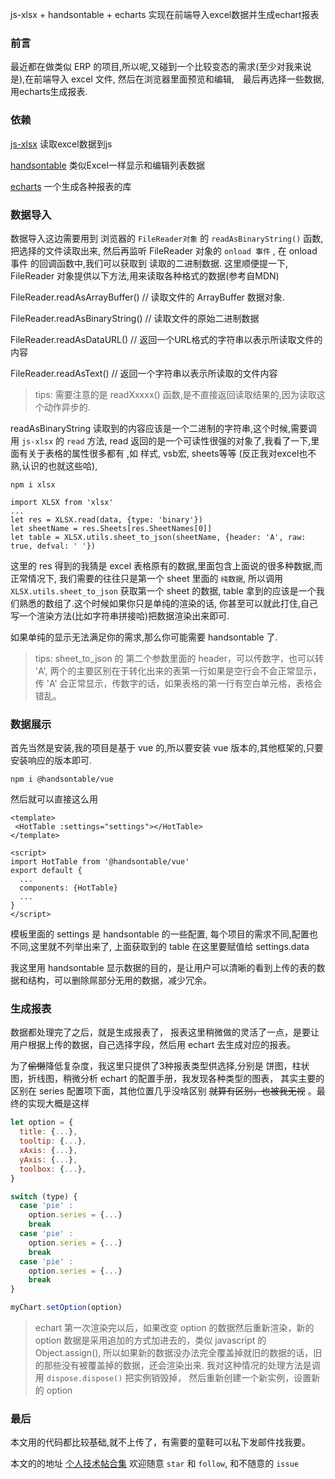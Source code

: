 js-xlsx + handsontable + echarts 实现在前端导入excel数据并生成echart报表
### 前言
最近都在做类似 ERP 的项目,所以呢,又碰到一个比较变态的需求(至少对我来说是),在前端导入 excel 文件,
然后在浏览器里面预览和编辑,　最后再选择一些数据,用echarts生成报表.

### 依赖

[js-xlsx](https://github.com/SheetJS/js-xlsx) 读取excel数据到js

[handsontable](https://github.com/handsontable/handsontable) 类似Excel一样显示和编辑列表数据

[echarts](https://github.com/apache/incubator-echarts) 一个生成各种报表的库


### 数据导入

数据导入这边需要用到 浏览器的 `FileReader对象` 的 `readAsBinaryString()` 函数, 把选择的文件读取出来,
然后再监听 FileReader 对象的 `onload 事件` , 在 onload 事件 的回调函数中,我们可以获取到 读取的二进制数据.
这里顺便提一下, FileReader 对象提供以下方法,用来读取各种格式的数据(参考自MDN)

FileReader.readAsArrayBuffer()  // 读取文件的 ArrayBuffer 数据对象.

FileReader.readAsBinaryString() // 读取文件的原始二进制数据

FileReader.readAsDataURL()      // 返回一个URL格式的字符串以表示所读取文件的内容

FileReader.readAsText()         // 返回一个字符串以表示所读取的文件内容


> tips: 需要注意的是 readXxxxx() 函数,是不直接返回读取结果的,因为读取这个动作异步的.

readAsBinaryString 读取到的内容应该是一个二进制的字符串,这个时候,需要调用 `js-xlsx`
的 `read` 方法, read 返回的是一个可读性很强的对象了,我看了一下,里面有关于表格的属性很多都有
,如 样式, vsb宏, sheets等等 (反正我对excel也不熟,认识的也就这些哈),

```
npm i xlsx
```

```
import XLSX from 'xlsx'
...
let res = XLSX.read(data, {type: 'binary'})
let sheetName = res.Sheets[res.SheetNames[0]]
let table = XLSX.utils.sheet_to_json(sheetName, {header: 'A', raw: true, defval: ' '})
```

这里的 res 得到的我猜是 excel 表格原有的数据,里面包含上面说的很多种数据,而正常情况下,
我们需要的往往只是第一个 sheet 里面的 `纯数据`, 所以调用 `XLSX.utils.sheet_to_json`
获取第一个 sheet 的数据, table 拿到的应该是一个我们熟悉的数组了.这个时候如果你只是单纯的渲染的话,
你甚至可以就此打住,自己写一个渲染方法(比如字符串拼接哈)把数据渲染出来即可.

如果单纯的显示无法满足你的需求,那么你可能需要 handsontable 了.

> tips: sheet_to_json 的 第二个参数里面的 header，可以传数字，也可以转 'A', 两个的主要区别在于转化出来的表第一行如果是空行会不会正常显示，
传 'A' 会正常显示，传数字的话，如果表格的第一行有空白单元格，表格会错乱。

### 数据展示

首先当然是安装,我的项目是基于 vue 的,所以要安装 vue 版本的,其他框架的,只要安装响应的版本即可.
```
npm i @handsontable/vue
```
然后就可以直接这么用
```
<template>
 <HotTable :settings="settings"></HotTable>
</template>

<script>
import HotTable from '@handsontable/vue'
export default {
  ...
  components: {HotTable}
  ...
}
</script>
```

模板里面的 settings 是 handsontable 的一些配置, 每个项目的需求不同,配置也不同,这里就不列举出来了, 上面获取到的 table 在这里要赋值给 settings.data  

我这里用 handsontable 显示数据的目的，是让用户可以清晰的看到上传的表的数据和结构，可以删除屌部分无用的数据，减少冗余。

### 生成报表

数据都处理完了之后，就是生成报表了， 报表这里稍微做的灵活了一点，是要让用户根据上传的数据，自己选择字段，然后用 echart 去生成对应的报表。

为了<del>偷懒</del>降低复杂度，我这里只提供了3种报表类型供选择,分别是 饼图，柱状图，折线图，稍微分析 echart 的配置手册，我发现各种类型的图表，
其实主要的区别在 series 配置项下面，其他位置几乎没啥区别  <del>就算有区别，也被我无视</del> 。最终的实现大概是这样
```javascript
let option = {
  title: {...},
  tooltip: {...},
  xAxis: {...},
  yAxis: {...},
  toolbox: {...},
}

switch (type) {
  case 'pie' : 
    option.series = {...}
    break
  case 'pie' : 
    option.series = {...}
    break
  case 'pie' : 
    option.series = {...}
    break
}

myChart.setOption(option)
```
> echart 第一次渲染完以后，如果改变 option 的数据然后重新渲染，新的 option 数据是采用追加的方式加进去的，类似 javascript 的 Object.assign(),
所以如果新的数据没办法完全覆盖掉就旧的数据的话，旧的那些没有被覆盖掉的数据，还会渲染出来. 我对这种情况的处理方法是调用 `dispose.dispose()` 把实例销毁掉，
然后重新创建一个新实例，设置新的 option

### 最后

本文用的代码都比较基础,就不上传了，有需要的童鞋可以私下发邮件找我要。

本文的的地址 [个人技术帖合集](https://github.com/noahlam/articles) 欢迎随意 `star` 和 `follow`, 和不随意的 `issue`